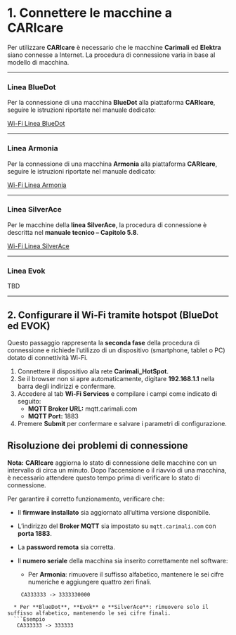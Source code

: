 # 1. Connettere le macchine a CARIcare

Per utilizzare **CARIcare** è necessario che le macchine **Carimali** ed **Elektra** siano connesse a Internet.
La procedura di connessione varia in base al modello di macchina.

---

### Linea BlueDot

Per la connessione di una macchina **BlueDot** alla piattaforma **CARIcare**, seguire le istruzioni riportate nel manuale dedicato:

[Wi-Fi Linea BlueDot](https://service.vea.ventures/media/docs/documentitems/IST.%20025.00.23.IT.pdf)

---

### Linea Armonia

Per la connessione di una macchina **Armonia** alla piattaforma **CARIcare**, seguire le istruzioni riportate nel manuale dedicato:

[Wi-Fi Linea Armonia](https://service.vea.ventures/media/docs/documentitems/ist0090319-it.pdf)

---

### Linea SilverAce

Per le macchine della **linea SilverAce**, la procedura di connessione è descritta nel **manuale tecnico – Capitolo 5.8**.

[Wi-Fi Linea SilverAce](https://service.vea.ventures/media/docs/documentitems/SM_SILVERACE_LB.05165.IT.04.pdf)

---

### Linea Evok

TBD


---

## 2. Configurare il Wi-Fi tramite hotspot (BlueDot ed EVOK)

Questo passaggio rappresenta la **seconda fase** della procedura di connessione e richiede l’utilizzo di un dispositivo (smartphone, tablet o PC) dotato di connettività Wi-Fi.

1. Connettere il dispositivo alla rete **Carimali_HotSpot**.
2. Se il browser non si apre automaticamente, digitare **192.168.1.1** nella barra degli indirizzi e confermare.
3. Accedere al tab **Wi-Fi Services** e compilare i campi come indicato di seguito:
   * **MQTT Broker URL:** mqtt.carimali.com
   * **MQTT Port:** 1883
4. Premere **Submit** per confermare e salvare i parametri di configurazione.


## Risoluzione dei problemi di connessione

**Nota:**
**CARIcare** aggiorna lo stato di connessione delle macchine con un intervallo di circa un minuto.
Dopo l’accensione o il riavvio di una macchina, è necessario attendere questo tempo prima di verificare lo stato di connessione.

Per garantire il corretto funzionamento, verificare che:

* Il **firmware installato** sia aggiornato all’ultima versione disponibile.
* L’indirizzo del **Broker MQTT** sia impostato su `mqtt.carimali.com` con **porta 1883**.
* La **password remota** sia corretta.
* Il **numero seriale** della macchina sia inserito correttamente nel software:

  * Per **Armonia**: rimuovere il suffisso alfabetico, mantenere le sei cifre numeriche e aggiungere quattro zeri finali.
  ```Esempio
   CA333333 -> 3333330000
````
  * Per **BlueDot**, **Evok** e **SilverAce**: rimuovere solo il suffisso alfabetico, mantenendo le sei cifre finali.
  ```Esempio
   CA333333 -> 333333
````